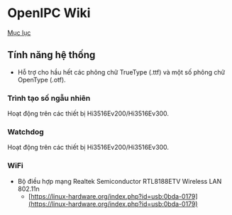 # OpenIPC Wiki
[Mục lục](../README.md)

Tính năng hệ thống
---------------

* Hỗ trợ cho hầu hết các phông chữ TrueType (.ttf) và một số phông chữ OpenType (.otf).

### Trình tạo số ngẫu nhiên

Hoạt động trên các thiết bị Hi3516Ev200/Hi3516Ev300.

### Watchdog

Hoạt động trên các thiết bị Hi3516Ev200/Hi3516Ev300.

### WiFi

* Bộ điều hợp mạng Realtek Semiconductor RTL8188ETV Wireless LAN 802.11n
  * [https://linux-hardware.org/index.php?id=usb:0bda-0179](https://linux-hardware.org/index.php?id=usb:0bda-0179)
